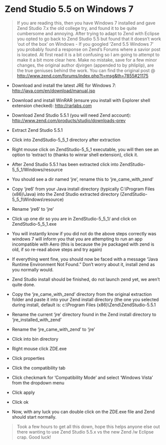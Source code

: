 Zend Studio 5.5 on Windows 7  
==========

> If you are reading this, then you have Windows 7 installed and gave Zend Studio 7.x the old college try, and found it to be quite cumbersome and annoying. After trying to adapt to Zend with Eclipse you opted to go back to Zend Studio 5.5 but found that it doesn’t work ‘out of the box’ on Windows - If you googled ‘Zend 5.5 Windows 7′ you probably found a response on Zend’s Forums where a savior post is located. At first read it is a bit confusing so I am going to attempt to make it a bit more clear here. Make no mistake, save for a few minor changes, the original author djvirgen (appended to by phliplip), are the true geniuses behind the work. You can find the original post @ <http://www.zend.com/forums/index.php?t=msg&th=7855#21175>

- Download and install the latest JRE for Windows 7: http://java.com/en/download/manual.jsp
- Download and install WinRAR (ensure you install with Explorer shell extension checked): http://rarlabs.com

- Download Zend Studio 5.5.1 (you will need Zend account): http://www.zend.com/products/studio/downloads-prev
- Extract Zend Studio 5.5.1
- Click into ZendStudio-5_5_1 directory after extraction
- Right mouse click on ZendStudio-5_5_1 executable, you will then see an option to ‘extract to (thanks to winrar shell extension), click it.
- After Zend Studio 5.5.1 has been extracted click into ZendStudio-5_5_1/Windows/resource
- You should see a dir named ‘jre’, rename this to ‘jre_came_with_zend’
- Copy ‘jre6′ from your Java install directory (typically C:\Program Files (x86)\Java) into the Zend Studio extracted directory (ZendStudio-5_5_1\Windows\resource)
- Rename ‘jre6′ to ‘jre’
- Click up one dir so you are in ZendStudio-5_5_1/ and click on ZendStudio-5_5_1.exe
- You will instantly know if you did not do the above steps correctly was windows 7 will inform you that you are attempting to run an app incompatible with Aero (this is because the jre packaged with zend is old, if so re-read above steps and try again)
- If everything went fine, you should now be faced with a message “Java Runtime Environment Not Found.” Don’t worry about it, install zend as you normally would.
- Zend Studio install should be finished, do not launch zend yet, we aren’t quite done.
- Copy the ‘jre_came_with_zend’ directory from the original extraction folder and paste it into your Zend install directory (the one you selected during install, default is: c:\Program Files (x86)\Zend\ZendStudio-5.5.1
- Rename the current ‘jre’ directory found in the Zend install directory to ‘jre_installed_with_zend’
- Rename the ‘jre_came_with_zend’ to ‘jre’
- Click into bin directory
- Right mouse click ZDE.exe
- Click properties
- Click the compatibility tab
- Click checkmark for ‘Compatibility Mode’ and select ‘Windows Vista’ from the dropdown menu
- Click apply
- Click ok
- Now, with any luck you can double click on the ZDE.exe file and Zend should start normally.

> Took a few hours to get all this down, hope this helps anyone else out there wanting to use Zend Studio 5.5.x vs the new Zend /w Eclipse crap. Good luck!